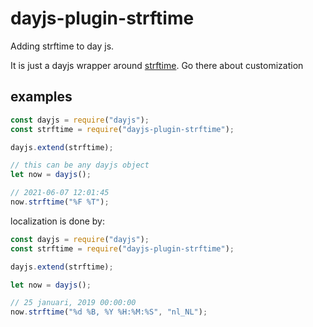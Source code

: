 # dayjs-plugin-strftime

Adding strftime to day js.

It is just a dayjs wrapper around [strftime](https://github.com/samsonjs/strftime). Go there about customization

## examples

```js
const dayjs = require("dayjs");
const strftime = require("dayjs-plugin-strftime");

dayjs.extend(strftime);

// this can be any dayjs object
let now = dayjs();

// 2021-06-07 12:01:45
now.strftime("%F %T");
```

localization is done by:

```js
const dayjs = require("dayjs");
const strftime = require("dayjs-plugin-strftime");

dayjs.extend(strftime);

let now = dayjs();

// 25 januari, 2019 00:00:00
now.strftime("%d %B, %Y %H:%M:%S", "nl_NL");
```
